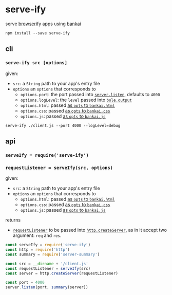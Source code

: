 # serve-ify

serve [browserify](http://browserify.org) apps using [bankai](https://github.com/yoshuawuyts/bankai)

```shell
npm install --save serve-ify
```

## cli

### `serve-ify src [options]`

given:

- `src`: a `String` path to your app's entry file
- `options` an `options` that corresponds to
  - `options.port`: the port passed into [`server.listen`](https://nodejs.org/api/http.html#http_server_listen_port_hostname_backlog_callback), defaults to `4000`
  - `options.logLevel`: the `level` passed into [`bole.output`](https://github.com/rvagg/bole#boleoutput)
  - `options.html`: passed [as `opts` to `bankai.html`](https://github.com/yoshuawuyts/bankai#bankaihtmlopts)
  - `options.css`: passed [as `opts` to `bankai.css`](https://github.com/yoshuawuyts/bankai#bankaicssopts)
  - `options.js`: passed [as `opts` to `bankai.js`](https://github.com/yoshuawuyts/bankai#bankaijsopts)

```shell
serve-ify ./client.js --port 4000 --logLevel=debug
```

## api

### `serveIfy = require('serve-ify')`

### `requestListener = serveIfy(src, options)`

given:

- `src`: a `String` path to your app's entry file
- `options` an `options` that corresponds to
  - `options.html`: passed [as `opts` to `bankai.html`](https://github.com/yoshuawuyts/bankai#bankaihtmlopts)
  - `options.css`: passed [as `opts` to `bankai.css`](https://github.com/yoshuawuyts/bankai#bankaicssopts)
  - `options.js`: passed [as `opts` to `bankai.js`](https://github.com/yoshuawuyts/bankai#bankaijsopts)

returns

- [`requestListener`](https://nodejs.org/api/http.html#http_event_request) to be passed into [`http.createServer`](https://nodejs.org/api/http.html#http_http_createserver_requestlistener), as in it accept two argument: `req` and `res`.

```js
const serveIfy = require('serve-ify')
const http = require('http')
const summary = require('server-summary')

const src = __dirname + '/client.js'
const requestListener = serveIfy(src)
const server = http.createServer(requestListener)

const port = 4000
server.listen(port, summary(server))
```
